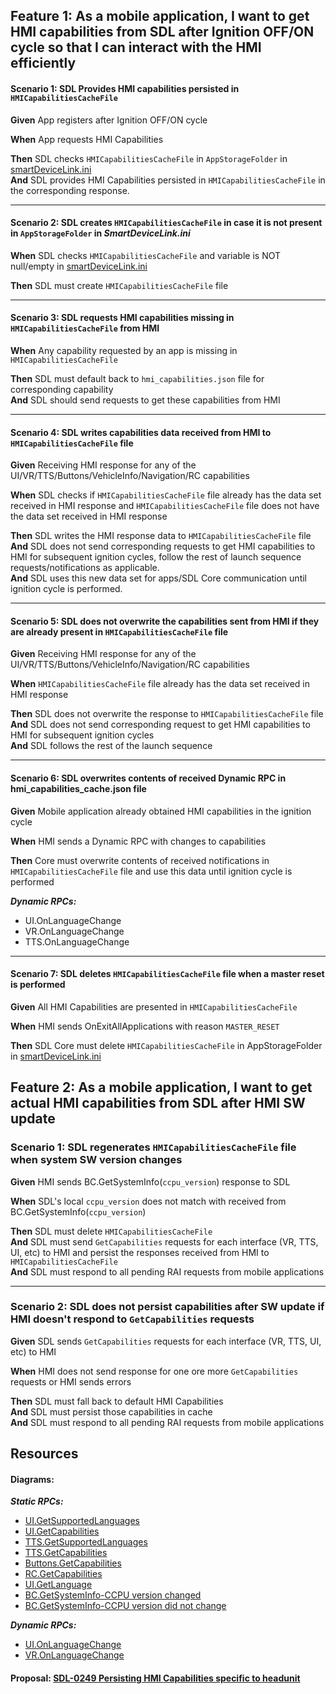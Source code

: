 ## Feature 1: As a mobile application, I want to get HMI capabilities from SDL after Ignition OFF/ON cycle so that I can interact with the HMI efficiently

#### Scenario 1: SDL Provides HMI capabilities persisted in `HMICapabilitiesCacheFile`

**Given** App registers after Ignition OFF/ON cycle

**When** App requests HMI Capabilities

**Then** SDL checks `HMICapabilitiesCacheFile` in `AppStorageFolder` in [smartDeviceLink.ini](https://github.com/smartdevicelink/sdl_core/blob/master/src/appMain/smartDeviceLink.ini)  
**And** SDL provides HMI Capabilities persisted in `HMICapabilitiesCacheFile` in the corresponding response.

---

#### Scenario 2: SDL creates `HMICapabilitiesCacheFile` in case it is not present in `AppStorageFolder` in _SmartDeviceLink.ini_ 

**When** SDL checks `HMICapabilitiesCacheFile` and variable is NOT null/empty in [smartDeviceLink.ini](https://github.com/smartdevicelink/sdl_core/blob/master/src/appMain/smartDeviceLink.ini)  

**Then** SDL must create `HMICapabilitiesCacheFile` file  

---

#### Scenario 3: SDL requests HMI capabilities missing in `HMICapabilitiesCacheFile` from HMI

**When** Any capability requested by an app is missing in `HMICapabilitiesCacheFile`

**Then** SDL must default back to `hmi_capabilities.json` file for corresponding capability  
**And** SDL should send requests to get these capabilities from HMI

---

#### Scenario 4: SDL writes capabilities data received from HMI to `HMICapabilitiesCacheFile` file 

**Given**  Receiving HMI response for any of the UI/VR/TTS/Buttons/VehicleInfo/Navigation/RC capabilities

**When** SDL checks if `HMICapabilitiesCacheFile` file already has the data set received in HMI response and `HMICapabilitiesCacheFile` file does not have the data set received in HMI response

**Then** SDL writes the HMI response data to `HMICapabilitiesCacheFile` file  
**And** SDL does not send corresponding requests to get HMI capabilities to HMI for subsequent ignition cycles, follow the rest of launch sequence requests/notifications as applicable.  
**And** SDL uses this new data set for apps/SDL Core communication until ignition cycle is performed.

---

#### Scenario 5:  SDL does not overwrite the capabilities sent from HMI if they are already present in `HMICapabilitiesCacheFile` file

**Given**  Receiving HMI response for any of the UI/VR/TTS/Buttons/VehicleInfo/Navigation/RC capabilities

**When** `HMICapabilitiesCacheFile` file already has the data set received in HMI response

**Then** SDL does not overwrite the response to `HMICapabilitiesCacheFile` file  
**And** SDL does not send corresponding request to get HMI capabilities to HMI for subsequent ignition cycles  
**And** SDL follows the rest of the launch sequence

---

#### Scenario 6: SDL overwrites contents of received Dynamic RPC in hmi_capabilities_cache.json file

**Given** Mobile application already obtained HMI capabilities in the ignition cycle

**When** HMI sends a Dynamic RPC with changes to capabilities

**Then** Core must overwrite contents of received notifications in `HMICapabilitiesCacheFile` file and use this data until ignition cycle is performed

**_Dynamic RPCs:_**
  * UI.OnLanguageChange
  * VR.OnLanguageChange
  * TTS.OnLanguageChange

---

#### Scenario 7: SDL deletes `HMICapabilitiesCacheFile` file when a master reset is performed

**Given** All HMI Capabilities are presented in `HMICapabilitiesCacheFile` 

**When** HMI sends OnExitAllApplications with reason `MASTER_RESET`

**Then** SDL Core must delete `HMICapabilitiesCacheFile` in AppStorageFolder in [smartDeviceLink.ini](https://github.com/smartdevicelink/sdl_core/blob/master/src/appMain/smartDeviceLink.ini)

## Feature 2: As a mobile application, I want to get actual HMI capabilities from SDL after HMI SW update

### Scenario 1: SDL regenerates `HMICapabilitiesCacheFile` file when system SW version changes

**Given** HMI sends BC.GetSystemInfo(`ccpu_version`) response to SDL 

**When** SDL's local `ccpu_version` does not match with received from BC.GetSystemInfo(`ccpu_version`)

**Then** SDL must delete `HMICapabilitiesCacheFile`  
**And** SDL must send `GetCapabilities` requests for each interface (VR, TTS, UI, etc) to HMI and persist the responses received from HMI to `HMICapabilitiesCacheFile`  
**And** SDL must respond to all pending RAI requests from mobile applications

---

### Scenario 2: SDL does not persist capabilities after SW update if HMI doesn't respond to `GetCapabilities` requests 
**Given** SDL sends `GetCapabilities` requests for each interface (VR, TTS, UI, etc) to HMI

**When** HMI does not send response for one ore more `GetCapabilities` requests or HMI sends errors

**Then** SDL must fall back to default HMI Capabilities  
**And** SDL must persist those capabilities in cache  
**And** SDL must respond to all pending RAI requests from mobile applications

## Resources
#### Diagrams:
**_Static RPCs:_**
  * [UI.GetSupportedLanguages](https://github.com/KhrystynaDubovyk/sdl_requirements/blob/master/detailed_docs/accessories/UI_GetSupportedLanguages.png)
  * [UI.GetCapabilities](https://github.com/KhrystynaDubovyk/sdl_requirements/blob/master/detailed_docs/accessories/UI_GetCapabilities.png)
  * [TTS.GetSupportedLanguages](https://github.com/KhrystynaDubovyk/sdl_requirements/blob/master/detailed_docs/accessories/TTS_GetSupportedLanguages.png)
  * [TTS.GetCapabilities](https://github.com/KhrystynaDubovyk/sdl_requirements/blob/master/detailed_docs/accessories/TTS_GetCapabilities.png)
  * [Buttons.GetCapabilities](https://github.com/KhrystynaDubovyk/sdl_requirements/blob/master/detailed_docs/accessories/Buttons_GetCapabilities.png)
  * [RC.GetCapabilities](https://github.com/KhrystynaDubovyk/sdl_requirements/blob/master/detailed_docs/accessories/RC_GetCapabilities.png)
  * [UI.GetLanguage](https://github.com/KhrystynaDubovyk/sdl_requirements/blob/master/detailed_docs/accessories/UI_GetLanguage.png)
  * [BC.GetSystemInfo-CCPU version changed](https://github.com/KhrystynaDubovyk/sdl_requirements/blob/master/detailed_docs/accessories/GeySystemInfo_ccpu_versionChanged.png)
  * [BC.GetSystemInfo-CCPU version did not change](https://github.com/KhrystynaDubovyk/sdl_requirements/blob/master/detailed_docs/accessories/GeySystemInfo_ccpu_versionSame.png)

**_Dynamic RPCs:_**
  * [UI.OnLanguageChange](https://github.com/KhrystynaDubovyk/sdl_requirements/blob/master/detailed_docs/accessories/UI_OnLanguageChange.png)
  * [VR.OnLanguageChange](https://github.com/KhrystynaDubovyk/sdl_requirements/blob/master/detailed_docs/accessories/VR_OnLanguageChange.png)

#### Proposal: [SDL-0249 Persisting HMI Capabilities specific to headunit](https://github.com/smartdevicelink/sdl_evolution/blob/master/proposals/0249-Persisting-HMI-Capabilities-specific-to-headunit.md)
